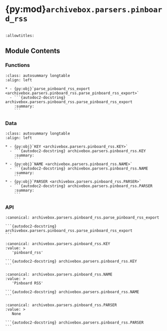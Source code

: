 # {py:mod}`archivebox.parsers.pinboard_rss`

```{py:module} archivebox.parsers.pinboard_rss
```

```{autodoc2-docstring} archivebox.parsers.pinboard_rss
:allowtitles:
```

## Module Contents

### Functions

````{list-table}
:class: autosummary longtable
:align: left

* - {py:obj}`parse_pinboard_rss_export <archivebox.parsers.pinboard_rss.parse_pinboard_rss_export>`
  - ```{autodoc2-docstring} archivebox.parsers.pinboard_rss.parse_pinboard_rss_export
    :summary:
    ```
````

### Data

````{list-table}
:class: autosummary longtable
:align: left

* - {py:obj}`KEY <archivebox.parsers.pinboard_rss.KEY>`
  - ```{autodoc2-docstring} archivebox.parsers.pinboard_rss.KEY
    :summary:
    ```
* - {py:obj}`NAME <archivebox.parsers.pinboard_rss.NAME>`
  - ```{autodoc2-docstring} archivebox.parsers.pinboard_rss.NAME
    :summary:
    ```
* - {py:obj}`PARSER <archivebox.parsers.pinboard_rss.PARSER>`
  - ```{autodoc2-docstring} archivebox.parsers.pinboard_rss.PARSER
    :summary:
    ```
````

### API

````{py:function} parse_pinboard_rss_export(rss_file: typing.IO[str], **_kwargs) -> typing.Iterable[archivebox.index.schema.Link]
:canonical: archivebox.parsers.pinboard_rss.parse_pinboard_rss_export

```{autodoc2-docstring} archivebox.parsers.pinboard_rss.parse_pinboard_rss_export
```
````

````{py:data} KEY
:canonical: archivebox.parsers.pinboard_rss.KEY
:value: >
   'pinboard_rss'

```{autodoc2-docstring} archivebox.parsers.pinboard_rss.KEY
```

````

````{py:data} NAME
:canonical: archivebox.parsers.pinboard_rss.NAME
:value: >
   'Pinboard RSS'

```{autodoc2-docstring} archivebox.parsers.pinboard_rss.NAME
```

````

````{py:data} PARSER
:canonical: archivebox.parsers.pinboard_rss.PARSER
:value: >
   None

```{autodoc2-docstring} archivebox.parsers.pinboard_rss.PARSER
```

````
